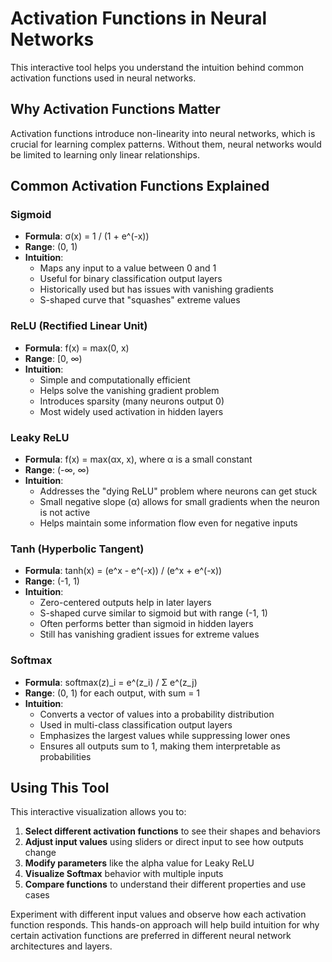 # Activation Functions in Neural Networks

This interactive tool helps you understand the intuition behind common activation functions used in neural networks.

## Why Activation Functions Matter

Activation functions introduce non-linearity into neural networks, which is crucial for learning complex patterns. Without them, neural networks would be limited to learning only linear relationships.

## Common Activation Functions Explained

### Sigmoid

- **Formula**: σ(x) = 1 / (1 + e^(-x))
- **Range**: (0, 1)
- **Intuition**: 
  - Maps any input to a value between 0 and 1
  - Useful for binary classification output layers
  - Historically used but has issues with vanishing gradients
  - S-shaped curve that "squashes" extreme values

### ReLU (Rectified Linear Unit)

- **Formula**: f(x) = max(0, x)
- **Range**: [0, ∞)
- **Intuition**:
  - Simple and computationally efficient
  - Helps solve the vanishing gradient problem
  - Introduces sparsity (many neurons output 0)
  - Most widely used activation in hidden layers

### Leaky ReLU

- **Formula**: f(x) = max(αx, x), where α is a small constant
- **Range**: (-∞, ∞)
- **Intuition**:
  - Addresses the "dying ReLU" problem where neurons can get stuck
  - Small negative slope (α) allows for small gradients when the neuron is not active
  - Helps maintain some information flow even for negative inputs

### Tanh (Hyperbolic Tangent)

- **Formula**: tanh(x) = (e^x - e^(-x)) / (e^x + e^(-x))
- **Range**: (-1, 1)
- **Intuition**:
  - Zero-centered outputs help in later layers
  - S-shaped curve similar to sigmoid but with range (-1, 1)
  - Often performs better than sigmoid in hidden layers
  - Still has vanishing gradient issues for extreme values

### Softmax

- **Formula**: softmax(z)_i = e^(z_i) / Σ e^(z_j)
- **Range**: (0, 1) for each output, with sum = 1
- **Intuition**:
  - Converts a vector of values into a probability distribution
  - Used in multi-class classification output layers
  - Emphasizes the largest values while suppressing lower ones
  - Ensures all outputs sum to 1, making them interpretable as probabilities

## Using This Tool

This interactive visualization allows you to:

1. **Select different activation functions** to see their shapes and behaviors
2. **Adjust input values** using sliders or direct input to see how outputs change
3. **Modify parameters** like the alpha value for Leaky ReLU
4. **Visualize Softmax** behavior with multiple inputs
5. **Compare functions** to understand their different properties and use cases

Experiment with different input values and observe how each activation function responds. This hands-on approach will help build intuition for why certain activation functions are preferred in different neural network architectures and layers.
